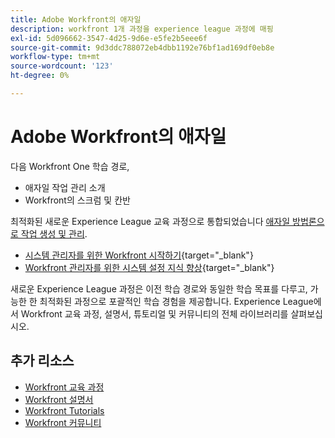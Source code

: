 ```yaml
---
title: Adobe Workfront의 애자일
description: workfront 1개 과정을 experience league 과정에 매핑
exl-id: 5d096662-3547-4d25-9d6e-e5fe2b5eee6f
source-git-commit: 9d3ddc788072eb4dbb1192e76bf1ad169df0eb8e
workflow-type: tm+mt
source-wordcount: '123'
ht-degree: 0%

---
```


# Adobe Workfront의 애자일

다음 Workfront One 학습 경로,

* 애자일 작업 관리 소개
* Workfront의 스크럼 및 칸반

최적화된 새로운 Experience League 교육 과정으로 통합되었습니다 [애자일 방법론으로 작업 생성 및 관리](https://experienceleague.adobe.com/?recommended=Workfront-L-1-2022.1.agile).

* [시스템 관리자를 위한 Workfront 시작하기](https://experienceleague.adobe.com/?recommended=Workfront-A-1-2022.1.admin){target="_blank"}
* [Workfront 관리자를 위한 시스템 설정 지식 향상](https://experienceleague.adobe.com/?recommended=Workfront-A-1-2022.2.admin){target="_blank"}

새로운 Experience League 과정은 이전 학습 경로와 동일한 학습 목표를 다루고, 가능한 한 최적화된 과정으로 포괄적인 학습 경험을 제공합니다.  Experience League에서 Workfront 교육 과정, 설명서, 튜토리얼 및 커뮤니티의 전체 라이브러리를 살펴보십시오.

## 추가 리소스

* [Workfront 교육 과정](https://experienceleague.adobe.com/?lang=en&amp;Solution=Workfront#courses)
* [Workfront 설명서](https://experienceleague.adobe.com/docs/workfront.html)
* [Workfront Tutorials](https://experienceleague.adobe.com/docs/workfront-learn/tutorials-workfront/home.html)
* [Workfront 커뮤니티](https://experienceleaguecommunities.adobe.com/t5/workfront/ct-p/workfront)
